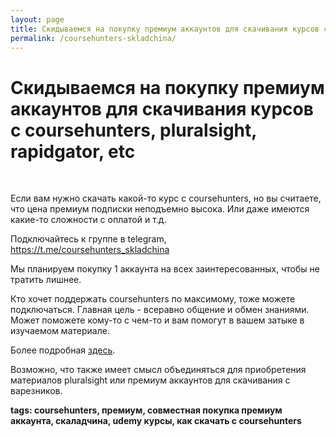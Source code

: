 ```yaml
---
layout: page
title: Скидываемся на покупку премиум аккаунтов для скачивания курсов с coursehunters, pluralsight, rapidgator, etc
permalink: /coursehunters-skladchina/
---
```


# Скидываемся на покупку премиум аккаунтов для скачивания курсов с coursehunters, pluralsight, rapidgator, etc

<br/>

Если вам нужно скачать какой-то курс с coursehunters, но вы считаете, что цена премиум подписки неподъемно высока. Или даже имеются какие-то сложности с оплатой и т.д.

Подключайтесь к группе в telegram, https://t.me/coursehunters_skladchina

Мы планируем покупку 1 аккаунта на всех заинтересованных, чтобы не тратить лишнее.

Кто хочет поддержать coursehunters по максимому, тоже можете подключаться. Главная цель - всеравно общение и обмен знаниями. Может поможете кому-то с чем-то и вам помогут в вашем затыке в изучаемом материале.


Более подробная <a href="https://konsultant.org/coursehunters-premium-skladchina.html">здесь</a>.


Возможно, что также имеет смысл объединяться для приобретения материалов pluralsight или премиум аккаунтов для скачивания с варезников.

<strong>tags: coursehunters, премиум, совместная покупка премиум аккаунта, скаладчина, udemy курсы, как скачать с coursehunters</strong>
